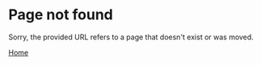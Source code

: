 # Page not found

Sorry, the provided URL refers to a page that doesn't exist or was moved.

[Home](./Home.md)
